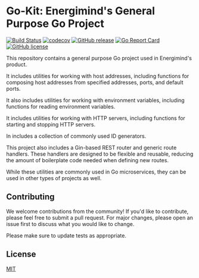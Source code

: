 # Go-Kit: Energimind's General Purpose Go Project

[![Build Status](https://github.com/energimind/go-kit/actions/workflows/build.yml/badge.svg)](https://github.com/energimind/go-kit/actions)
[![codecov](https://codecov.io/gh/energimind/go-kit/graph/badge.svg?token=NR7PKHC590)](https://codecov.io/gh/energimind/go-kit)
[![GitHub release](https://img.shields.io/github/v/release/energimind/go-kit)](https://github.com/energimind/go-kit/releases/latest)
[![Go Report Card](https://goreportcard.com/badge/github.com/energimind/go-kit)](https://goreportcard.com/report/github.com/energimind/go-kit)
[![GitHub license](https://img.shields.io/github/license/energimind/go-kit)](https://github.com/energimind/go-kit/blob/master/LICENSE)

This repository contains a general purpose Go project used in Energimind's product.

It includes utilities for working with host addresses, including functions for composing host addresses from specified
addresses, ports, and default ports.

It also includes utilities for working with environment variables, including functions for reading environment
variables.

It includes utilities for working with HTTP servers, including functions for starting and stopping HTTP servers.

In includes a collection of commonly used ID generators.

This project also includes a Gin-based REST router and generic route handlers. These handlers are designed to be
flexible and reusable, reducing the amount of boilerplate code needed when defining new routes.

While these utilities are commonly used in Go microservices, they can be used in other types of projects as well.

## Contributing

We welcome contributions from the community! If you'd like to contribute, please feel free to submit a pull request. For
major changes, please open an issue first to discuss what you would like to change.

Please make sure to update tests as appropriate.

## License

[MIT](https://choosealicense.com/licenses/mit/)
